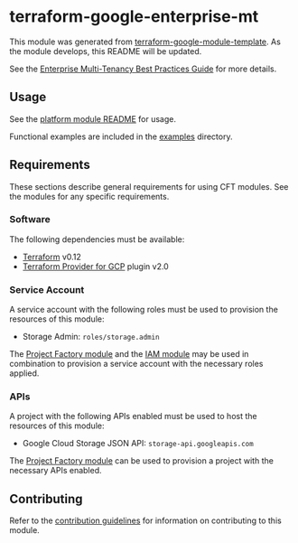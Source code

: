 # terraform-google-enterprise-mt

This module was generated from
[terraform-google-module-template](https://github.com/terraform-google-modules/terraform-google-module-template/). As
the module develops, this README will be updated.

See the [Enterprise Multi-Tenancy Best Practices Guide](https://cloud.google.com/kubernetes-engine/docs/best-practices/enterprise-multitenancy) for more details.

## Usage

See the [platform module README](modules/platform/README.md) for usage.

Functional examples are included in the
[examples](./examples/) directory.

## Requirements

These sections describe general requirements for using CFT modules. See the
modules for any specific requirements.

### Software

The following dependencies must be available:

- [Terraform][terraform] v0.12
- [Terraform Provider for GCP][terraform-provider-gcp] plugin v2.0

### Service Account

A service account with the following roles must be used to provision
the resources of this module:

- Storage Admin: `roles/storage.admin`

The [Project Factory module][project-factory-module] and the
[IAM module][iam-module] may be used in combination to provision a
service account with the necessary roles applied.

### APIs

A project with the following APIs enabled must be used to host the
resources of this module:

- Google Cloud Storage JSON API: `storage-api.googleapis.com`

The [Project Factory module][project-factory-module] can be used to
provision a project with the necessary APIs enabled.

## Contributing

Refer to the [contribution guidelines](./CONTRIBUTING.md) for
information on contributing to this module.

[iam-module]: https://registry.terraform.io/modules/terraform-google-modules/iam/google
[project-factory-module]: https://registry.terraform.io/modules/terraform-google-modules/project-factory/google
[terraform-provider-gcp]: https://www.terraform.io/docs/providers/google/index.html
[terraform]: https://www.terraform.io/downloads.html
